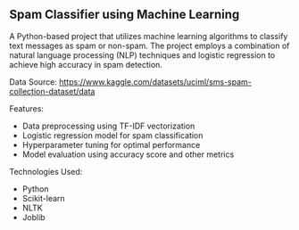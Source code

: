 <h2> Spam Classifier using Machine Learning </h2>


A Python-based project that utilizes machine learning algorithms to classify text messages as spam or non-spam. The project employs a combination of natural language processing (NLP) techniques and logistic regression to achieve high accuracy in spam detection.

Data Source: https://www.kaggle.com/datasets/uciml/sms-spam-collection-dataset/data

Features:

- Data preprocessing using TF-IDF vectorization
- Logistic regression model for spam classification
- Hyperparameter tuning for optimal performance
- Model evaluation using accuracy score and other metrics

Technologies Used:

- Python
- Scikit-learn
- NLTK
- Joblib

